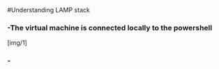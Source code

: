 #Understanding LAMP stack

### -The virtual machine is connected locally to the powershell 
[img/1]
### -